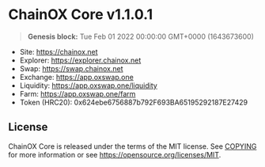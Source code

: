 ChainOX Core v1.1.0.1
===============================

> **Genesis block:**
> Tue Feb 01 2022 00:00:00 GMT+0000 (1643673600)

- Site: https://chainox.net
- Explorer: https://explorer.chainox.net
- Swap: https://swap.chainox.net
- Exchange: https://app.oxswap.one
- Liquidity: https://app.oxswap.one/liquidity
- Farm: https://app.oxswap.one/farm
- Token (HRC20): 0x624ebe6756887b792F693BA65195292187E27429

License
-------

ChainOX Core is released under the terms of the MIT license. See [COPYING](COPYING) for more
information or see https://opensource.org/licenses/MIT.
